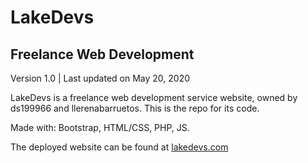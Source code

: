 # LakeDevs
## Freelance Web Development
Version 1.0 | Last updated on May 20, 2020

LakeDevs is a freelance web development service website, owned by ds199966 and llerenabarruetos. This is the repo for its code.

Made with: Bootstrap, HTML/CSS, PHP, JS.

The deployed website can be found at [lakedevs.com](https://www.lakedevs.com/)
